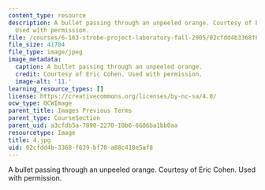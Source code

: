 ```yaml
---
content_type: resource
description: A bullet passing through an unpeeled orange. Courtesy of Eric Cohen.
  Used with permission.
file: /courses/6-163-strobe-project-laboratory-fall-2005/02cfdd4b3368f639bf70a88c418e5af8_4.jpg
file_size: 41704
file_type: image/jpeg
image_metadata:
  caption: A bullet passing through an unpeeled orange.
  credit: Courtesy of Eric Cohen. Used with permission.
  image-alt: '11.'
learning_resource_types: []
license: https://creativecommons.org/licenses/by-nc-sa/4.0/
ocw_type: OCWImage
parent_title: Images Previous Terms
parent_type: CourseSection
parent_uid: a3cfdb5a-7890-2270-10b6-6606ba1bb0aa
resourcetype: Image
title: 4.jpg
uid: 02cfdd4b-3368-f639-bf70-a88c418e5af8
---
```

A bullet passing through an unpeeled orange. Courtesy of Eric Cohen. Used with permission.